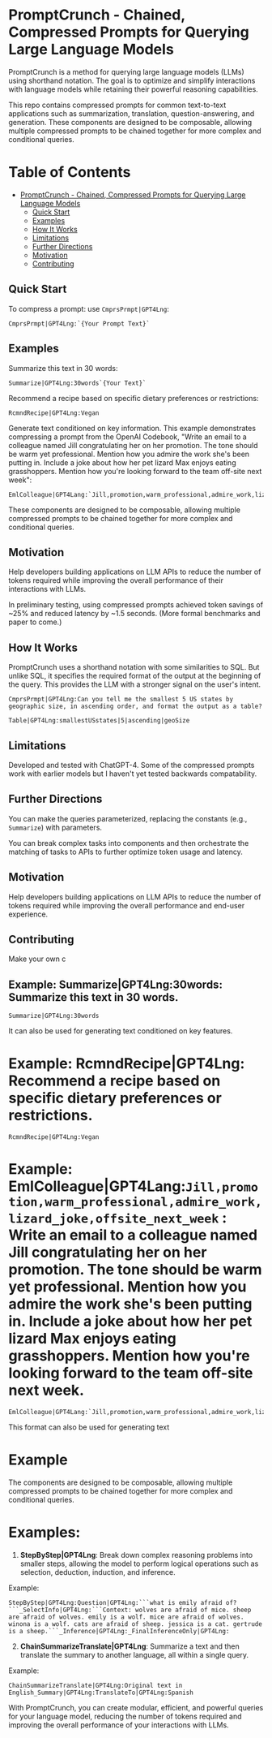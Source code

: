 # PromptCrunch - Chained, Compressed Prompts for Querying Large Language Models

PromptCrunch is a method for querying large language models (LLMs) using shorthand notation. The goal is to optimize and simplify interactions with language models while retaining their powerful reasoning capabilities.

This repo contains compressed prompts for common text-to-text applications such as summarization, translation, question-answering, and generation. These components are designed to be composable, allowing multiple compressed prompts to be chained together for more complex and conditional queries.

# Table of Contents
- [PromptCrunch - Chained, Compressed Prompts for Querying Large Language Models](#promptcrunch---chained-compressed-prompts-for-querying-large-language-models)
   * [Quick Start](#quick-start)
   * [Examples](#examples)
   * [How It Works](#how-it-works)
   * [Limitations](#limitations)
   * [Further Directions](#limitations)
   * [Motivation](#motivation)
   * [Contributing](#contributing)

## Quick Start

To compress a prompt: use `CmprsPrmpt|GPT4Lng`:  

```
CmprsPrmpt|GPT4Lng:`{Your Prompt Text}`
```

## Examples

Summarize this text in 30 words:
```
Summarize|GPT4Lng:30words`{Your Text}`
```

Recommend a recipe based on specific dietary preferences or restrictions:
```
RcmndRecipe|GPT4Lng:Vegan
```

Generate text conditioned on key information. This example demonstrates compressing a prompt from the OpenAI Codebook, "Write an email to a colleague named Jill congratulating her on her promotion. The tone should be warm yet professional. Mention how you admire the work she's been putting in. Include a joke about how her pet lizard Max enjoys eating grasshoppers. Mention how you're looking forward to the team off-site next week":
```
EmlColleague|GPT4Lang:`Jill,promotion,warm_professional,admire_work,lizard_joke,offsite_next_week`
```

These components are designed to be composable, allowing multiple compressed prompts to be chained together for more complex and conditional queries.




## Motivation

Help developers building applications on LLM APIs to reduce the number of tokens required while improving the overall performance of their interactions with LLMs.

In preliminary testing, using compressed prompts achieved token savings of ~25% and reduced latency by ~1.5 seconds. (More formal benchmarks and paper to come.)


## How It Works

PromptCrunch uses a shorthand notation with some similarities to SQL. But unlike SQL, it specifies the required format of the output at the beginning of the query. This provides the LLM with a stronger signal on the user's intent.

`CmprsPrmpt|GPT4Lng:Can you tell me the smallest 5 US states by geographic size, in ascending order, and format the output as a table?`
```
Table|GPT4Lng:smallestUSstates|5|ascending|geoSize
```

## Limitations

Developed and tested with ChatGPT-4. Some of the compressed prompts work with earlier models but I haven't yet tested backwards compatability.

## Further Directions

You can make the queries parameterized, replacing the constants (e.g., `Summarize`) with parameters.

You can break complex tasks into components and then orchestrate the matching of tasks to APIs to further optimize token usage and latency.

## Motivation

Help developers building applications on LLM APIs to reduce the number of tokens required while improving the overall performance and end-user experience.

## Contributing

Make your own c

## Example: **Summarize|GPT4Lng:30words**: Summarize this text in 30 words.

```Summarize|GPT4Lng:30words```

It can also be used for generating text conditioned on key features.

# Example: **RcmndRecipe|GPT4Lng**: Recommend a recipe based on specific dietary preferences or restrictions.

```
RcmndRecipe|GPT4Lng:Vegan
```

# Example: **EmlColleague|GPT4Lang:`Jill,promotion,warm_professional,admire_work,lizard_joke,offsite_next_week`** : Write an email to a colleague named Jill congratulating her on her promotion. The tone should be warm yet professional. Mention how you admire the work she's been putting in. Include a joke about how her pet lizard Max enjoys eating grasshoppers. Mention how you're looking forward to the team off-site next week.

```
EmlColleague|GPT4Lang:`Jill,promotion,warm_professional,admire_work,lizard_joke,offsite_next_week`
```

This format can also be used for generating text  
# Example


The components are designed to be composable, allowing multiple compressed prompts to be chained together for more complex and conditional queries.

# Examples:
1. **StepByStep|GPT4Lng**: Break down complex reasoning problems into smaller steps, allowing the model to perform logical operations such as selection, deduction, induction, and inference.

Example:

    StepByStep|GPT4Lng:Question|GPT4Lng:```what is emily afraid of?```_SelectInfo|GPT4Lng:```Context: wolves are afraid of mice. sheep are afraid of wolves. emily is a wolf. mice are afraid of wolves. winona is a wolf. cats are afraid of sheep. jessica is a cat. gertrude is a sheep.```_Inference|GPT4Lng:_FinalInferenceOnly|GPT4Lng:

2. **ChainSummarizeTranslate|GPT4Lng**: Summarize a text and then translate the summary to another language, all within a single query.

Example:

    ChainSummarizeTranslate|GPT4Lng:Original text in English_Summary|GPT4Lng:TranslateTo|GPT4Lng:Spanish

With PromptCrunch, you can create modular, efficient, and powerful queries for your language model, reducing the number of tokens required and improving the overall performance of your interactions with LLMs.
